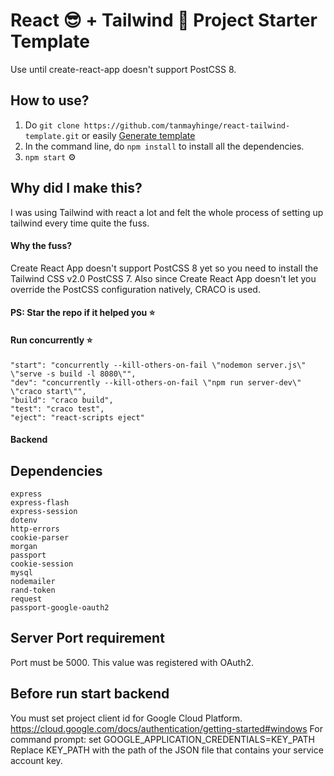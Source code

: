 # React 😎 + Tailwind 💨 Project Starter Template 
Use until create-react-app doesn't support PostCSS 8.

## How to use?
1. Do `git clone https://github.com/tanmayhinge/react-tailwind-template.git` or easily [ Generate template](https://github.com/tanmayhinge/react-tailwind-template/generate)
2. In the command line, do `npm install` to install all the dependencies. 
3. `npm start` ⚙️

## Why did I make this?
I was using Tailwind with react a lot and felt the whole process of setting up tailwind every time quite the fuss.  

#### Why the fuss?
Create React App doesn't support PostCSS 8 yet so you need to install the Tailwind CSS v2.0 PostCSS 7. Also since Create React App doesn't let you override the PostCSS configuration natively, CRACO is used.

#### PS: Star the repo if it helped you ⭐

#### Run concurrently ⭐
    "start": "concurrently --kill-others-on-fail \"nodemon server.js\" \"serve -s build -l 8080\"",
    "dev": "concurrently --kill-others-on-fail \"npm run server-dev\" \"craco start\"",
    "build": "craco build",
    "test": "craco test",
    "eject": "react-scripts eject"    

#### Backend
## Dependencies
    express
    express-flash
    express-session
    dotenv
    http-errors
    cookie-parser
    morgan
    passport
    cookie-session
    mysql
    nodemailer
    rand-token
    request
    passport-google-oauth2

## Server Port requirement
Port must be 5000. This value was registered with OAuth2.

## Before run start backend
You must set project client id for Google Cloud Platform.
    https://cloud.google.com/docs/authentication/getting-started#windows
For command prompt:
    set GOOGLE_APPLICATION_CREDENTIALS=KEY_PATH
Replace KEY_PATH with the path of the JSON file that contains your service account key.
